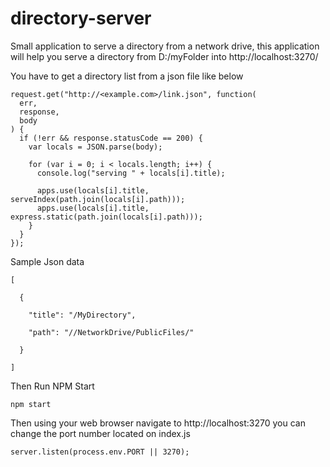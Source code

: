# directory-server

Small application to serve a directory from a network drive, this application will help you serve a directory from D:/myFolder into http://localhost:3270/

You have to get a directory list from a json file like below

```
request.get("http://<example.com>/link.json", function(
  err,
  response,
  body
) {
  if (!err && response.statusCode == 200) {
    var locals = JSON.parse(body);

    for (var i = 0; i < locals.length; i++) {
      console.log("serving " + locals[i].title);

      apps.use(locals[i].title, serveIndex(path.join(locals[i].path)));
      apps.use(locals[i].title, express.static(path.join(locals[i].path)));
    }
  }
});

```

Sample Json data

```
[

  {

    "title": "/MyDirectory",

    "path": "//NetworkDrive/PublicFiles/"

  } 

]

```

Then Run NPM Start

```
npm start
```

Then using your web browser navigate to http://localhost:3270 you can change the port number located on index.js

```
server.listen(process.env.PORT || 3270);
```
